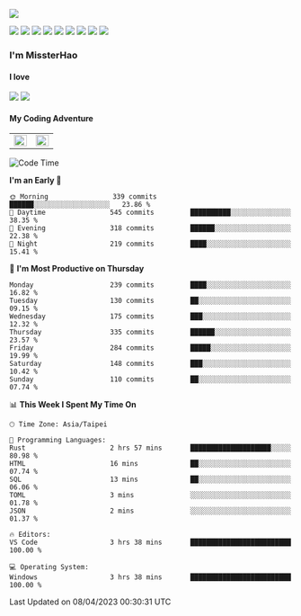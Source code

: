 ![](https://komarev.com/ghpvc/?username=MissterHao&color=ff69b4)

[![](https://img.shields.io/badge/Amazon%20AWS-%23232F3E?logo=amazon-aws&logoColor=white&style=for-the-badge)](https://aws.amazon.com/)
[![](https://img.shields.io/badge/Python-3776AB?style=for-the-badge&logo=python&logoColor=white)](https://www.djangoproject.com/)
[![](https://img.shields.io/badge/Django-092E20?style=for-the-badge&logo=django&logoColor=white)](https://www.python.org/)
[![](https://img.shields.io/badge/Rust-%23EB6400?style=for-the-badge&logo=rust&logoColor=white)](https://www.python.org/)
[![](https://img.shields.io/badge/Flask-23232F3E?style=for-the-badge&logo=flask&logoColor=white)](https://flask.palletsprojects.com/en/2.1.x/)
[![](https://img.shields.io/badge/go-%2300ADD8.svg?&style=for-the-badge&logo=go&logoColor=white)](https://golang.org/)
[![](https://img.shields.io/badge/javascript-%23F7DF1E.svg?&style=for-the-badge&logo=javascript&logoColor=black)](https://www.javascript.com/)
[![](https://img.shields.io/badge/mysql-%234479A1.svg?&style=for-the-badge&logo=mysql&logoColor=white)](https://www.mysql.com/)
[![](https://img.shields.io/badge/docker-%232496ED.svg?&style=for-the-badge&logo=docker&logoColor=white)](https://www.docker.com/)

### I'm MissterHao

#### I love  
![](https://img.shields.io/badge/Netflix-E50914?style=for-the-badge&logo=netflix&logoColor=white)
![](https://img.shields.io/badge/YouTube-FF0000?style=for-the-badge&logo=youtube&logoColor=white)

#### My Coding Adventure
<!-- Readme stats -->
<!-- https://github.com/anuraghazra/github-readme-stats -->
<table>
<tr>
    <td valign="top" width="50%">
    <img src="https://github-readme-stats.vercel.app/api?username=MissterHao&hide_border=true&show_icons=true&locale=en" align="left" style="width: 100%" />
    </td>
    <td valign="top" width="50%">
    <img src="https://github-readme-stats.vercel.app/api/top-langs?username=MissterHao&hide_border=true&show_icons=true&locale=en&layout=compact" align="left" style="width: 100%" />
    </td>
</tr>
</table>  


<!--START_SECTION:waka-->
![Code Time](http://img.shields.io/badge/Code%20Time-673%20hrs%2040%20mins-blue)

**I'm an Early 🐤** 

```text
🌞 Morning                339 commits         ██████░░░░░░░░░░░░░░░░░░░   23.86 % 
🌆 Daytime                545 commits         ██████████░░░░░░░░░░░░░░░   38.35 % 
🌃 Evening                318 commits         ██████░░░░░░░░░░░░░░░░░░░   22.38 % 
🌙 Night                  219 commits         ████░░░░░░░░░░░░░░░░░░░░░   15.41 % 
```
📅 **I'm Most Productive on Thursday** 

```text
Monday                   239 commits         ████░░░░░░░░░░░░░░░░░░░░░   16.82 % 
Tuesday                  130 commits         ██░░░░░░░░░░░░░░░░░░░░░░░   09.15 % 
Wednesday                175 commits         ███░░░░░░░░░░░░░░░░░░░░░░   12.32 % 
Thursday                 335 commits         ██████░░░░░░░░░░░░░░░░░░░   23.57 % 
Friday                   284 commits         █████░░░░░░░░░░░░░░░░░░░░   19.99 % 
Saturday                 148 commits         ███░░░░░░░░░░░░░░░░░░░░░░   10.42 % 
Sunday                   110 commits         ██░░░░░░░░░░░░░░░░░░░░░░░   07.74 % 
```


📊 **This Week I Spent My Time On** 

```text
🕑︎ Time Zone: Asia/Taipei

💬 Programming Languages: 
Rust                     2 hrs 57 mins       ████████████████████░░░░░   80.98 % 
HTML                     16 mins             ██░░░░░░░░░░░░░░░░░░░░░░░   07.74 % 
SQL                      13 mins             ██░░░░░░░░░░░░░░░░░░░░░░░   06.06 % 
TOML                     3 mins              ░░░░░░░░░░░░░░░░░░░░░░░░░   01.78 % 
JSON                     2 mins              ░░░░░░░░░░░░░░░░░░░░░░░░░   01.37 % 

🔥 Editors: 
VS Code                  3 hrs 38 mins       █████████████████████████   100.00 % 

💻 Operating System: 
Windows                  3 hrs 38 mins       █████████████████████████   100.00 % 
```


 Last Updated on 08/04/2023 00:30:31 UTC
<!--END_SECTION:waka-->

<!--
**MissterHao/MissterHao** is a ✨ _special_ ✨ repository because its `README.md` (this file) appears on your GitHub profile.

Here are some ideas to get you started:

- 🔭 I’m currently working on ...
- 🌱 I’m currently learning ...
- 👯 I’m looking to collaborate on ...
- 🤔 I’m looking for help with ...
- 💬 Ask me about ...
- 📫 How to reach me: ...
- 😄 Pronouns: ...
- ⚡ Fun fact: ...
-->
